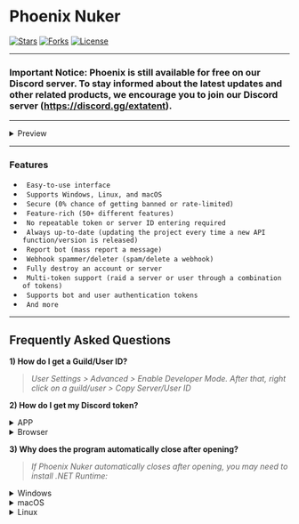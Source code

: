 # Phoenix Nuker

[![Stars](https://img.shields.io/github/stars/extatent/Phoenix-Nuker?label=Stars&style=for-the-badge)](https://github.com/extatent/Phoenix-Nuker/stargazers)
[![Forks](https://img.shields.io/github/forks/extatent/Phoenix-Nuker?label=Forks&style=for-the-badge)](https://github.com/extatent/Phoenix-Nuker/network/members)
[![License](https://img.shields.io/github/license/extatent/Phoenix-Nuker?style=for-the-badge)](https://github.com/extatent/Phoenix-Nuker/blob/main/LICENSE)

---

### Important Notice: Phoenix is still available for free on our Discord server. To stay informed about the latest updates and other related products, we encourage you to join our Discord server (https://discord.gg/extatent).

---

<details>
<summary>Preview</summary>
<img src="https://i.imgur.com/JQkszyK.png" alt="Screenshot of Phoenix Nuker">
</details>

---

### Features

* ` Easy-to-use interface`
* ` Supports Windows, Linux, and macOS`
* ` Secure (0% chance of getting banned or rate-limited)`
* ` Feature-rich (50+ different features)`
* ` No repeatable token or server ID entering required`
* ` Always up-to-date (updating the project every time a new API function/version is released)`
* ` Report bot (mass report a message)`
* ` Webhook spammer/deleter (spam/delete a webhook)`
* ` Fully destroy an account or server`
* ` Multi-token support (raid a server or user through a combination of tokens)`
* ` Supports bot and user authentication tokens`
* ` And more`

---

## Frequently Asked Questions

**1) How do I get a Guild/User ID?**
> *User Settings > Advanced > Enable Developer Mode. After that, right click on a guild/user > Copy Server/User ID*

**2) How do I get my Discord token?**
<details>
<summary>APP</summary>

> *Press the Windows Key + R and type %appdata%\discord in the dialog box.*

> *Search for settings.json file and open it in notepad or any text editor of your choice.*

> *At the end of the second last bracket, type "DANGEROUS_ENABLE_DEVTOOLS_ONLY_ENABLE_IF_YOU_KNOW_WHAT_YOURE_DOING": true,* 

> *Save the file and exit the text editor.*

> *Restart the Discord app by first exiting and then relaunching the app.*

> *Press CTRL+Shift+I in the APP and paste:*
```javascript
(webpackChunkdiscord_app.push([[''],{},e=>{m=[];for(let c in e.c)m.push(e.c[c])}]),m).find(m=>m?.exports?.default?.getToken!==void 0).exports.default.getToken()
```
</details>
<details>
<summary>Browser</summary>

> *Go to Discord in your browser, login, press CTRL+SHIFT+J and paste:*
```javascript
(webpackChunkdiscord_app.push([[''],{},e=>{m=[];for(let c in e.c)m.push(e.c[c])}]),m).find(m=>m?.exports?.default?.getToken!==void 0).exports.default.getToken()
```

</details>

**3) Why does the program automatically close after opening?**
> *If Phoenix Nuker automatically closes after opening, you may need to install .NET Runtime:*
<details>
<summary>Windows</summary>

* [Download x64](https://dotnet.microsoft.com/en-us/download/dotnet/thank-you/runtime-7.0.7-windows-x64-installer)
* [Download x86](https://dotnet.microsoft.com/en-us/download/dotnet/thank-you/runtime-7.0.7-windows-x86-installer)
* [Download Arm64](https://dotnet.microsoft.com/en-us/download/dotnet/thank-you/runtime-7.0.7-windows-arm64-installer)

</details>
<details>
<summary>macOS</summary>

* [Download x64](https://dotnet.microsoft.com/en-us/download/dotnet/thank-you/runtime-7.0.7-macos-x64-installer)
* [Download Arm64](https://dotnet.microsoft.com/en-us/download/dotnet/thank-you/runtime-7.0.7-macos-arm64-installer)

</details>
<details>
<summary>Linux</summary>

* [Install .NET on Linux](https://learn.microsoft.com/dotnet/core/install/linux?WT.mc_id=dotnet-35129-website)

</details>
